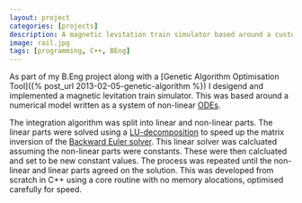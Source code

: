 ```yaml
---
layout: project
categories: [projects]
description: A magnetic levitation train simulator based around a custom numerical integrator with a physics model and a control system. The control system was created from scratch for this application. Developed in C++ for my B.Eng.
image: rail.jpg
tags: [programming, C++, BEng]
---
```


As part of my B.Eng project along with a [Genetic Algorithm Optimisation Tool]({% post_url 2013-02-05-genetic-algorithm %}) I desigend and implemented a magnetic levitation train simulator. This was based around a numerical model written as a system of non-linear [ODEs](http://en.wikipedia.org/wiki/Ordinary_differential_equation).

The integration algorithm was split into linear and non-linear parts. The linear parts were solved using a [LU-decomposition](http://en.wikipedia.org/wiki/LU_decomposition) to speed up the matrix inversion of the [Backward Euler solver](http://en.wikipedia.org/wiki/Numerical_ordinary_differential_equations). This linear solver was calcluated  assuming the non-linear parts were constants. These were then calcluated and set to be new constant values. The process was repeated until the non-linear and linear parts agreed on the solution. This was developed from scratch in C++ using a core routine with no memory alocations, optimised carefully for speed.

